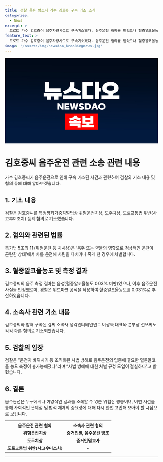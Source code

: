 ```yaml
---
title: 검찰 음주 뺑소니 가수 김호중 구속 기소 소식
categories:
  - News
excerpt: >
  트로트 가수 김호중이 음주차량사고로 구속기소됐다. 음주운전 혐의를 받았으나 혈중알코올농도 0.03% 미만으로 음주운전은 아니라는 판단이 내려졌다. 그러나 특정범죄가중처벌법상 위험운전치상 등 혐의로 기소되었으며, 소속사 관계자들도 범행에 연루돼 기소됐다. 검찰은 음주운전 입증을 어렵게 한 사법 방해에 대한 처벌 규정 도입이 필요하다고 지적했다.
feature_text: >
  트로트 가수 김호중이 음주차량사고로 구속기소됐다. 음주운전 혐의를 받았으나 혈중알코올농도 0.03% 미만으로 음주운전은 아니라는 판단이 내려졌다. 그러나 특정범죄가중처벌법상 위험운전치상 등 혐의로 기소되었으며, 소속사 관계자들도 범행에 연루돼 기소됐다. 검찰은 음주운전 입증을 어렵게 한 사법 방해에 대한 처벌 규정 도입이 필요하다고 지적했다.
image: '/assets/img/newsdao_breakingnews.jpg'
---
```


<p><img src="/assets/img/newsdao_breakingnews.jpg" alt="pcversion 속보" /></p>

<h1>김호중씨 음주운전 관련 소송 관련 내용</h1>

<p data-ke-size="size16">가수 김호중씨가 음주운전으로 인해 구속 기소된 사건과 관련하여 검찰의 기소 내용 및 혐의 등에 대해 알아보겠습니다.</p>

<h2>1. 기소 내용</h2>

<p data-ke-size="size16">검찰은 김호중씨를 특정범죄가중처벌법상 위험운전치상, 도주치상, 도로교통법 위반(사고후미조치) 등의 혐의로 기소했습니다.</p>

<h2>2. 혐의와 관련된 법률</h2>

<p data-ke-size="size16">특가법 5조의 11 (위험운전 등 치사상)은 ‘음주 또는 약물의 영향으로 정상적인 운전이 곤란한 상태’에서 차를 운전해 사람을 다치거나 죽게 한 경우에 처벌합니다.</p>

<h2>3. 혈중알코올농도 및 측정 결과</h2>

<p data-ke-size="size16">김호중씨의 음주 측정 결과는 음성(혈중알코올농도 0.03% 미만)였으나, 이후 음주운전 사실을 인정했으며, 경찰은 위드마크 공식을 적용하여 혈중알코올농도를 0.031%로 추산하였습니다.</p>

<h2>4. 소속사 관련 기소 내용</h2>

<p data-ke-size="size16">김호중씨와 함께 구속된 김씨 소속사 생각엔터테인먼트 이광득 대표와 본부장 전모씨도 각각 다른 혐의로 기소되었습니다.</p>

<h2>5. 검찰의 입장</h2>

<p data-ke-size="size16">검찰은 “운전자 바꿔치기 등 조직화된 사법 방해로 음주운전의 입증에 필요한 혈중알코올 농도 측정이 불가능해졌다”라며 “사법 방해에 대한 처벌 규정 도입이 절실하다”고 밝혔습니다.</p>

<h2>6. 결론</h2>

<p data-ke-size="size16">음주운전은 누구에게나 치명적인 결과를 초래할 수 있는 위험한 행동이며, 이번 사건을 통해 사회적인 문제점 및 법적 제재의 중요성에 대해 다시 한번 고민해 보아야 할 시점으로 보입니다.</p>

<table>
  <tr>
    <th>음주운전 관련 혐의</th>
    <th>소속사 관련 혐의</th>
  </tr>
  <tr>
    <td style="text-align: center; height: 17px;"><b>위험운전치상</b></td>
    <td style="text-align: center; height: 17px;"><b>증거인멸, 음주운전 방조</b></td>
  </tr>
  <tr>
    <td style="text-align: center; height: 17px;"><b>도주치상</b></td>
    <td style="text-align: center; height: 17px;"><b>증거인멸교사</b></td>
  </tr>
  <tr>
    <td style="text-align: center; height: 17px;"><b>도로교통법 위반(사고후미조치)</b></td>
    <td style="text-align: center; height: 17px;"><b>-</b></td>
  </tr>
</table>

<hr>

<p data-ke-size="size16">&nbsp;</p>

